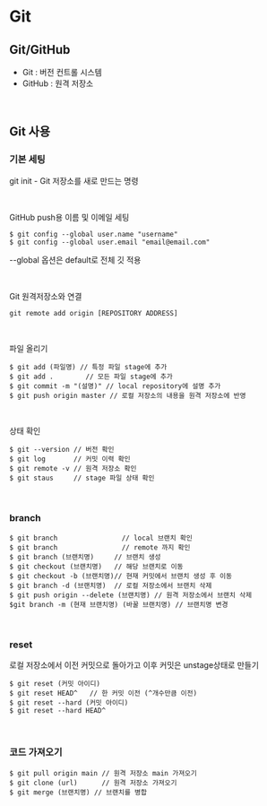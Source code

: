 # Git
## Git/GitHub
- Git : 버전 컨트롤 시스템
- GitHub : 원격 저장소

<br>

## Git 사용
### 기본 세팅
git init - Git 저장소를 새로 만드는 명령

<br>

GitHub push용 이름 및 이메일 세팅 
```
$ git config --global user.name "username"
$ git config --global user.email "email@email.com"
```
--global 옵션은 default로 전체 깃 적용

<br>

Git 원격저장소와 연결 
```
git remote add origin [REPOSITORY ADDRESS]
```

<br>

파일 올리기
```
$ git add (파일명) // 특정 파일 stage에 추가
$ git add .        // 모든 파일 stage에 추가
$ git commit -m "(설명)" // local repository에 설명 추가
$ git push origin master // 로컬 저장소의 내용을 원격 저장소에 반영
```

<br>

상태 확인
```
$ git --version // 버전 확인
$ git log       // 커밋 이력 확인
$ git remote -v // 원격 저장소 확인
$ git staus     // stage 파일 상태 확인
```

<br>

### branch
```
$ git branch                // local 브랜치 확인
$ git branch                // remote 까지 확인
$ git branch (브랜치명)     // 브랜치 생성
$ git checkout (브랜치명)   // 해당 브랜치로 이동
$ git checkout -b (브랜치명)// 현재 커밋에서 브랜치 생성 후 이동
$ git branch -d (브랜치명)  // 로컬 저장소에서 브랜치 삭제
$ git push origin --delete (브랜치명) // 원격 저장소에서 브랜치 삭제
$git branch -m (현재 브랜치명) (바꿀 브랜치명) // 브랜치명 변경
```

<br>

### reset
로컬 저장소에서 이전 커밋으로 돌아가고 이후 커밋은 unstage상태로 만들기
```
$ git reset (커밋 아이디)
$ git reset HEAD^   // 한 커밋 이전 (^개수만큼 이전)
$ git reset --hard (커밋 아이디)
$ git reset --hard HEAD^
```

<br>

### 코드 가져오기
```
$ git pull origin main // 원격 저장소 main 가져오기
$ git clone (url)      // 원격 저장소 가져오기
$ git merge (브랜치명) // 브랜치를 병합
```
